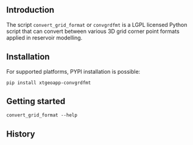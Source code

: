 ## Introduction ##

The script `convert_grid_format` or `convgrdfmt` is a LGPL licensed Python script
that can convert between various 3D grid corner point formats applied in
reservoir modelling.


## Installation ##

For supported platforms, PYPI installation is possible:

```
pip install xtgeoapp-convgrdfmt
```

## Getting started ##

```
convert_grid_format --help
```

## History ##

